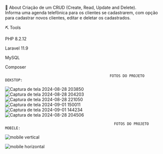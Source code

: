 📕 About
Criação de um CRUD (Create, Read, Update and Delete).
<br>
Informa uma agenda telefônica para os clientes se cadastrarem, com opção para cadastrar novos clientes, editar e deletar os cadastrados.

⛏ Tools

PHP 8.2.12

Laravel 11.9

MySQL

Composer
 
                                                    FOTOS DO PROJETO DEKSTOP:

![Captura de tela 2024-08-28 203850](https://github.com/user-attachments/assets/81fd8691-8e8d-4e06-9498-775ccf68e390)
![Captura de tela 2024-08-28 204203](https://github.com/user-attachments/assets/eea62803-8923-4086-9f72-e9947c0ace03)
![Captura de tela 2024-08-28 221050](https://github.com/user-attachments/assets/8f7d14af-e837-4988-93c7-0f5efa7968d5)
![Captura de tela 2024-09-01 150011](https://github.com/user-attachments/assets/bb604193-f8f8-44f1-acbe-d82cdd9ca9d3)
![Captura de tela 2024-09-01 144234](https://github.com/user-attachments/assets/1eba0174-1679-451e-bf72-1adb9d8a3162)
![Captura de tela 2024-08-28 204506](https://github.com/user-attachments/assets/fcf11feb-2cc5-4a61-9e2c-ae51b41a07ff)




                                                      FOTOS DO PROJETO MOBILE:
                                                        
![mobile vertical](https://github.com/user-attachments/assets/8976a34b-d8f9-4b9d-af06-767a9c92cb59)


![mobile horizontal](https://github.com/user-attachments/assets/5a655a9f-6b8f-4bef-b09c-74824fa29473)

